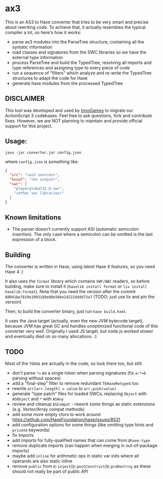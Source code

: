 # ax3

This is an AS3 to Haxe converter that tries to be very smart and precise about rewriting code.
To achieve that, it actually resembles the typical compiler a lot, so here's how it works:

 - parse as3 modules into the ParseTree structure, containing all the syntatic information
 - load classes and signatures from the SWC libraries so we have the external type information
 - process ParseTree and build the TypedTree, resolving all imports and type references and assigning type to every piece of code
 - run a sequence of "filters" which analyze and re-write the TypedTree structures to adapt the code for Haxe
 - generate haxe modules from the processed TypedTree

## DISCLAIMER

This tool was developed and used by [InnoGames](https://www.innogames.com/) to migrate our ActionScript 3 codebases. Feel free to ask questions,
fork and contribute fixes. However, we are NOT planning to maintain and provide official support for this project.

## Usage:

```
java -jar converter.jar config.json
```
where `config.json` is something like:
```json
{
  "src": "<as3 sources>",
  "hxout": "<hx output>",
  "swc": [
    "playerglobal32_0.swc",
    "<other swc libraries>"
  ]
}
```

## Known limitations

 - The parser doesn't currently support ASI (automatic semicolon insertion). The only case where a semicolon can be omitted is the last expression of a block.

## Building

The converter is written in Haxe, using latest Haxe 4 features, so you need Haxe 4 :)

It also uses the `format` library which contains `SWF/ABC` readers, so before building, make sure to install it (`haxelib install format` or `lix install haxelib:format`). Note that you need the version after the commit `88041be7819e1093189e88e50be2d222dddd73a7` (TODO: just use lix and pin the version)

Then, to build the converter binary, just run `haxe build.hxml`.

It uses the Java target (actually, even the new JVM bytecode target), because JVM has
great GC and handles unoptimized functional code of this converter very well.
Originally I used JS target, but node.js worked slower and eventually died on so many allocations. :)

## TODO

Most of the `TODO`s are actually in the code, so look there too, but still:

 - don't parse `*=` as a single token when parsing signatures (fix `a:*=b` parsing without spaces)
 - add a "final-step" filter to remove redundant `TEHaxeRetype`s too
 - rewrite `arr[arr.length] = value` to `arr.push(value)`
 - generate "type patch" files for loaded SWCs, replacing `Object` with `ASObject` and `*` with `ASAny`
 - review and cleanup `ASCompat` - rework some things as static extensions (e.g. Vector/Array compat methods)
 - add some more empty ctors to work around https://github.com/HaxeFoundation/haxe/issues/8531
 - add configuration options for some things (like omitting type hints and `private` keywords)
 - fix imports
  - add imports for fully-qualified names that can come from `@haxe-type`
  - remove duplicate imports (can happen when merging in out-of-package imports)
 - maybe add `inline` for arithmetic ops in static var inits where all operands are also static inline
 - remove `public` from `@:inject`/`@:postConstruct`/`@:preDestroy` as these should not really be part of public API
